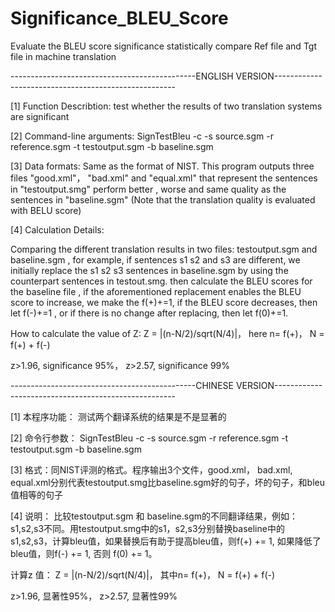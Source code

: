 # Significance_BLEU_Score

Evaluate the BLEU score significance statistically compare Ref file and Tgt file in machine translation

----------------------------------------------ENGLISH VERSION-----------------------------------------------------

[1] Function Describtion: test whether the results of two translation systems are significant

[2] Command-line arguments: SignTestBleu -c -s source.sgm -r reference.sgm -t testoutput.sgm -b baseline.sgm

[3] Data formats: Same as the format of NIST. This program outputs three files "good.xml"， "bad.xml" and "equal.xml" that represent the sentences in "testoutput.smg" perform better , worse and same quality as the sentences in "baseline.sgm" (Note that the translation quality is evaluated with BELU score)

[4] Calculation Details:
    
Comparing the different translation results in two files: testoutput.sgm and baseline.sgm , for example, if sentences s1 s2 and s3 are different, we initially replace the s1 s2 s3 sentences in baseline.sgm by using the counterpart sentences in testout.smg. then calculate the BLEU scores for the baseline file , if the aforementioned replacement enables the BLEU score to increase, we make the f(+)+=1, if the BLEU score decreases, then let f(-)+=1 , or if there is no change after replacing, then let f(0)+=1.
    
How to calculate the value of Z: Z = |(n-N/2)/sqrt(N/4)|， here n= f(+)， N = f(+) + f(-)
    
z>1.96, significance 95%， z>2.57, significance 99%
     

----------------------------------------------CHINESE VERSION-----------------------------------------------------

[1] 本程序功能： 测试两个翻译系统的结果是不是显著的

[2] 命令行参数： SignTestBleu -c -s source.sgm -r reference.sgm -t testoutput.sgm -b baseline.sgm

[3] 格式：同NIST评测的格式。程序输出3个文件，good.xml， bad.xml, equal.xml分别代表testoutput.smg比baseline.sgm好的句子，坏的句子，和bleu值相等的句子

[4] 说明：
    比较testoutput.sgm 和 baseline.sgm的不同翻译结果，例如：s1,s2,s3不同。用testoutput.smg中的s1，s2,s3分别替换baseline中的s1,s2,s3，计算bleu值，如果替换后有助于提高bleu值，则f(+) += 1, 如果降低了bleu值，则f(-) += 1, 否则 f(0) += 1。
 
   计算z 值： Z = |(n-N/2)/sqrt(N/4)|， 其中n= f(+)， N = f(+) + f(-)

   z>1.96, 显著性95%， z>2.57, 显著性99%

